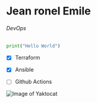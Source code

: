 # Jean ronel Emile

###### DevOps

``` python
print("Hello World")
```
- [x] Terraform
- [x] Ansible
- [ ] Github Actions


![Image of Yaktocat](https://octodex.github.com/images/yaktocat.png)
